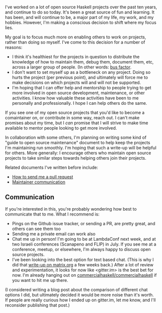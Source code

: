 I've worked on a lot of open source Haskell projects over the past ten
years, and continue to do so today. It's been a great source of fun
and learning. It has been, and will continue to be, a major part of my
life, my work, and my hobbies. However, I'm making a conscious
decision to shift where my focus lies.

My goal is to focus much more on enabling others to work on projects,
rather than doing so myself. I've come to this decision for a number
of reasons:

* I think it's healthiest for the projects in question to distribute the
  knowledge of how to maintain them, debug them, document them, etc, across a
  larger group of people. (In other words: [bus
  factor](https://en.wikipedia.org/wiki/Bus_factor).
* I don't want to set myself up as a bottleneck on any project. Doing so hurts
  the project (per previous point), and ultimately will force me to make
  decisions on which projects will and will not be supported.
* I'm hoping that I can offer help and mentorship to people trying to get more
  involved in open source development, maintenance, or other activities. I know
  how valuable these activities have been to me personally and professionally. I
  hope I can help others do the same.

If you see one of my open source projects that you'd like to become a
comaintainer on, or contribute in some way, reach out. I can't make promises
about my time, but I _can_ promise that I will strive to make time available to
mentor people looking to get more involved.

In collaboration with some others, I'm planning on writing some kind of "guide
to open source maintenance" document to help keep the projects I'm maintaining
run smoothly. I'm hoping that such a write-up will be helpful for others. More
generally: I encourage others who maintain open source projects to take similar
steps towards helping others join their projects.

Related documents I've written before include:

* [How to send me a pull request](https://www.snoyman.com/blog/2017/06/how-to-send-me-a-pull-request)
* [Maintainer communication](https://github.com/commercialhaskell/commercialhaskell/blob/master/guide/maintainer-communication.md)

## Communication

If you're interested in this, you're probably wondering how best to communicate
that to me. What I recommend is:

* Pings on the Github issue tracker, or sending a PR, are pretty great, and
  others can see them too
* Sending me a private email can work also
* Chat me up in person! I'm going to be at LambdaConf next week, and at two
  Israeli conferences (Scanapeno and FLIP) in July. If you see me at a
  conference, meetup, or elsewhere, I'm always happy to discuss open source
  projects.
* I've been looking into the best option for text based chat. (This is why I
  did that [write-up on
  matrix.org](https://www.snoyman.com/blog/2018/05/guide-to-matrix-riot) a few
  weeks back.) After a lot of review and experimentation, it looks for now like
  <gitter.im> is the best bet for now. I'm already hanging out on
  [commercialhaskell/commercialhaskell](https://gitter.im/commercialhaskell/commercialhaskell)
  if you want to hit me up there.

(I considered writing a blog post about the comparison of different chat
options I did, but ultimately decided it would be more noise than it's worth.
If people are really curious how I ended up on gitter.im, let me know, and I'll
reconsider publishing that post.)
